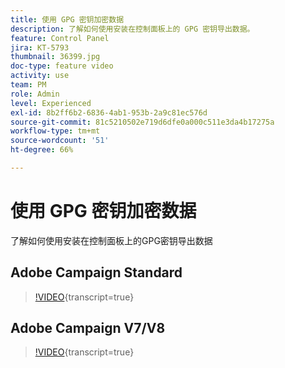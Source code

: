```yaml
---
title: 使用 GPG 密钥加密数据
description: 了解如何使用安装在控制面板上的 GPG 密钥导出数据。
feature: Control Panel
jira: KT-5793
thumbnail: 36399.jpg
doc-type: feature video
activity: use
team: PM
role: Admin
level: Experienced
exl-id: 8b2ff6b2-6836-4ab1-953b-2a9c81ec576d
source-git-commit: 81c5210502e719d6dfe0a000c511e3da4b17275a
workflow-type: tm+mt
source-wordcount: '51'
ht-degree: 66%

---
```


# 使用 GPG 密钥加密数据

了解如何使用安装在控制面板上的GPG密钥导出数据

## Adobe Campaign Standard

>[!VIDEO](https://video.tv.adobe.com/v/36380?learn=on){transcript=true}

## Adobe Campaign V7/V8

>[!VIDEO](https://video.tv.adobe.com/v/36399?learn=on){transcript=true}
